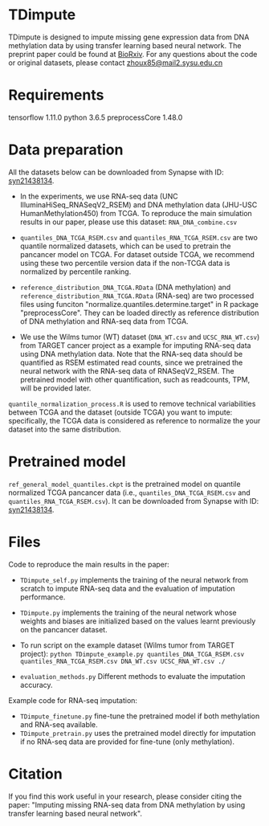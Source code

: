 # TDimpute 
TDimpute is designed to impute missing gene expression data from DNA methylation data by using transfer learning based neural network. 
The preprint paper could be found at [BioRxiv](https://doi.org/10.1101/803692). For any questions about the code or original datasets, please contact zhoux85@mail2.sysu.edu.cn

# Requirements
tensorflow 1.11.0 
python 3.6.5 
preprocessCore 1.48.0

# Data preparation
 All the datasets below can be downloaded from Synapse with ID: [syn21438134](https://www.synapse.org/#!Synapse:syn21438134).

* In the experiments, we use RNA-seq data (UNC IlluminaHiSeq_RNASeqV2_RSEM) and DNA methylation data (JHU-USC HumanMethylation450) from TCGA. To reproduce the main simulation results in our paper, please use this dataset: ```RNA_DNA_combine.csv``` 

* ```quantiles_DNA_TCGA_RSEM.csv``` and ```quantiles_RNA_TCGA_RSEM.csv``` are two quantile normalized datasets, which can be used to pretrain the pancancer model on TCGA. For dataset outside TCGA, we recommend using these two percentile version data if the non-TCGA data is normalized by percentile ranking.

* ```reference_distribution_DNA_TCGA.RData``` (DNA methylation) and ```reference_distribution_RNA_TCGA.RData``` (RNA-seq) are two processed files using funciton "normalize.quantiles.determine.target" in R package "preprocessCore". They can be loaded directly as reference distribution of DNA methylation and RNA-seq data from TCGA.

* We use the Wilms tumor (WT) dataset (```DNA_WT.csv``` and ```UCSC_RNA_WT.csv```) from TARGET cancer project as a example for imputing RNA-seq data using DNA methylation data. Note that the RNA-seq data should be quantified as RSEM estimated read counts, since we pretrained the neural network with the RNA-seq data of RNASeqV2_RSEM. The pretrained model with other quantification, such as readcounts, TPM, will be provided later.

```quantile_normalization_process.R``` is used to remove technical variabilities between TCGA and the dataset (outside TCGA) you want to impute: specifically, the TCGA data is considered as reference to normalize the your dataset into the same distribution. 

# Pretrained model
```ref_general_model_quantiles.ckpt``` is the pretrained model on quantile normalized TCGA pancancer data (i.e., ```quantiles_DNA_TCGA_RSEM.csv``` and ```quantiles_RNA_TCGA_RSEM.csv```). It can be downloaded from Synapse with ID: [syn21438134](https://www.synapse.org/#!Synapse:syn21438134).

# Files
Code to reproduce the main results in the paper:

* ```TDimpute_self.py``` implements the training of the neural network from scratch to impute RNA-seq data and the evaluation of imputation performance.

* ```TDimpute.py``` implements the training of the neural network whose weights and biases are initialized based on the values learnt previously on the pancancer dataset.

* To run script on the example dataset (Wilms tumor from TARGET project):
```python TDimpute_example.py quantiles_DNA_TCGA_RSEM.csv quantiles_RNA_TCGA_RSEM.csv DNA_WT.csv UCSC_RNA_WT.csv ./```

* ```evaluation_methods.py``` Different methods to evaluate the imputation accuracy.

Example code for RNA-seq imputation:
* ```TDimpute_finetune.py``` fine-tune the pretrained model if both methylation and RNA-seq available.
* ```TDimpute_pretrain.py``` uses the pretrained model directly for imputation if no RNA-seq data are provided for fine-tune (only methylation).


# Citation
If you find this work useful in your research, please consider citing the paper: "Imputing missing RNA-seq data from DNA methylation by using transfer learning based neural network".